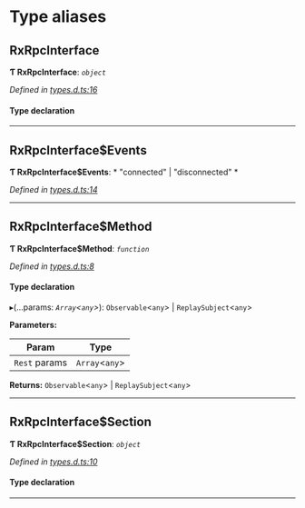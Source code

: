 

# Type aliases

<a id="rxrpcinterface"></a>

##  RxRpcInterface

**Ƭ RxRpcInterface**: *`object`*

*Defined in [types.d.ts:16](https://github.com/polkadot-js/api/blob/1e9b69c/packages/rpc-rx/src/types.d.ts#L16)*

#### Type declaration

___
<a id="rxrpcinterface_events"></a>

##  RxRpcInterface$Events

**Ƭ RxRpcInterface$Events**: * "connected" &#124; "disconnected"
*

*Defined in [types.d.ts:14](https://github.com/polkadot-js/api/blob/1e9b69c/packages/rpc-rx/src/types.d.ts#L14)*

___
<a id="rxrpcinterface_method"></a>

##  RxRpcInterface$Method

**Ƭ RxRpcInterface$Method**: *`function`*

*Defined in [types.d.ts:8](https://github.com/polkadot-js/api/blob/1e9b69c/packages/rpc-rx/src/types.d.ts#L8)*

#### Type declaration
▸(...params: *`Array`<`any`>*):  `Observable`<`any`> &#124; `ReplaySubject`<`any`>

**Parameters:**

| Param | Type |
| ------ | ------ |
| `Rest` params | `Array`<`any`> |

**Returns:**  `Observable`<`any`> &#124; `ReplaySubject`<`any`>

___
<a id="rxrpcinterface_section"></a>

##  RxRpcInterface$Section

**Ƭ RxRpcInterface$Section**: *`object`*

*Defined in [types.d.ts:10](https://github.com/polkadot-js/api/blob/1e9b69c/packages/rpc-rx/src/types.d.ts#L10)*

#### Type declaration

[index: `string`]: [RxRpcInterface$Method](_types_d_.md#rxrpcinterface_method)

___

